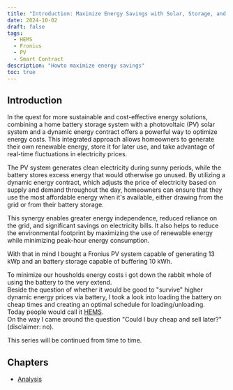 ```yaml
---
title: "Introduction: Maximize Energy Savings with Solar, Storage, and Smart Contracts"
date: 2024-10-02
draft: false
tags:
  - HEMS
  - Fronius
  - PV
  - Smart Contract
description: "Howto maximize energy savings"
toc: true
---
```


## Introduction
In the quest for more sustainable and cost-effective energy solutions, combining a home battery storage system with a photovoltaic (PV) solar system and a dynamic energy contract offers a powerful way to optimize energy costs. This integrated approach allows homeowners to generate their own renewable energy, store it for later use, and take advantage of real-time fluctuations in electricity prices.  

The PV system generates clean electricity during sunny periods, while the battery stores excess energy that would otherwise go unused. By utilizing a dynamic energy contract, which adjusts the price of electricity based on supply and demand throughout the day, homeowners can ensure that they use the most affordable energy when it's available, either drawing from the grid or from their battery storage.  

This synergy enables greater energy independence, reduced reliance on the grid, and significant savings on electricity bills. It also helps to reduce the environmental footprint by maximizing the use of renewable energy while minimizing peak-hour energy consumption.  

With that in mind I bought a Fronius PV system capable of generating 13 kWp and an battery storage capable of buffering 10 kWh.  

To minimize our housholds energy costs i got down the rabbit whole of using the battery to the very extend.  
Beside the question of whether it would be good to "survive" higher dynamic energy prices via battery, I took a look into loading the battery on cheap times and creating an optimal schedule for loading/unloading.  
Today people would call it [HEMS](https://senec.com/de/magazin/hems).  
On the way I came around the question "Could I buy cheap and sell later?" (disclaimer: no).  

This series will be continued from time to time.

## Chapters

- [Analysis](/blogs/energy-storage-analysis/)
